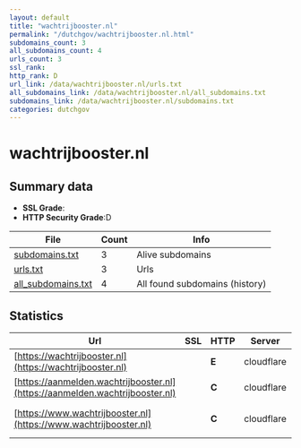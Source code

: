 ```yaml
---
layout: default
title: "wachtrijbooster.nl"
permalink: "/dutchgov/wachtrijbooster.nl.html"
subdomains_count: 3
all_subdomains_count: 4
urls_count: 3
ssl_rank: 
http_rank: D
url_link: /data/wachtrijbooster.nl/urls.txt
all_subdomains_link: /data/wachtrijbooster.nl/all_subdomains.txt
subdomains_link: /data/wachtrijbooster.nl/subdomains.txt
categories: dutchgov
---
```



# wachtrijbooster.nl
## Summary data


 - **SSL Grade**:
 - **HTTP Security Grade**:D


| File       | Count | Info |
|------------|-------|------|
|[subdomains.txt](/data/wachtrijbooster.nl/subdomains.txt)|3|Alive subdomains|
|[urls.txt](/data/wachtrijbooster.nl/urls.txt)|3|Urls|
|[all_subdomains.txt](/data/wachtrijbooster.nl/all_subdomains.txt)|4|All found subdomains (history)|


## Statistics


| Url | SSL | HTTP | Server | Cookie | HSTS | CORS | CTO | CSP | XFO | XXP | RP |FP| Tech |Title |
|--------|-------|-------|------|------|------|------|------|------|------|------|------|------|------|------|
|[https://wachtrijbooster.nl](https://wachtrijbooster.nl)| | **E**|cloudflare| | | | | | :white_check_mark: | | :white_check_mark: | |Cloudflare HTTP/3|Attention Requir...|
|[https://aanmelden.wachtrijbooster.nl](https://aanmelden.wachtrijbooster.nl)| | **C**|cloudflare| |:white_check_mark: | | | | | | :white_check_mark: | |Cloudflare HTTP/3||
|[https://www.wachtrijbooster.nl](https://www.wachtrijbooster.nl)| | **C**|cloudflare| | | | | | :white_check_mark: | :white_check_mark: | :white_check_mark: | :white_check_mark: |Cloudflare HTTP/3|Online een afspr...|

